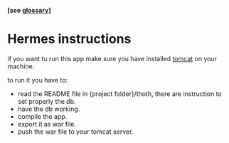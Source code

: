 __[see [glossary](https://github.com/omismone/strapizzami/wiki/Glossario)]__  

# Hermes instructions

if you want tu run this app make sure you have installed [tomcat](https://tomcat.apache.org/download-10.cgi) on your machine.  

to run it you have to:
- read the README file in {project folder}/thoth, there are instruction to set properly the db.
- have the db working.
- compile the app.
- export it as war file.
- push the war file to your tomcat server.

